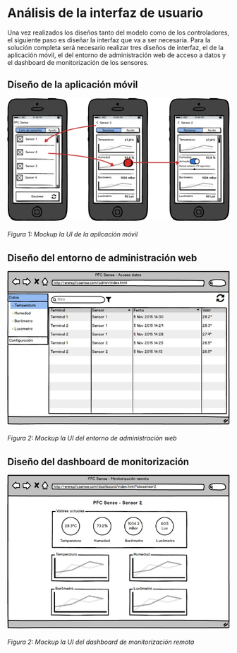 # Análisis de la interfaz de usuario

Una vez realizados los diseños tanto del modelo como de los controladores, el siguiente paso es diseñar la interfaz que va a ser necesaria. Para la solución completa será necesario realizar tres diseños de interfaz, el de la aplicación móvil, el del entorno de administración web de acceso a datos y el dashboard de monitorización de los sensores.


## Diseño de la aplicación móvil

![Figura 1](./imagenes/mockup_app_movil.jpg)
###### *Figura 1: Mockup la UI de la aplicación móvil*


## Diseño del entorno de administración web

![Figura 2](./imagenes/mockup_acceso_datos_web.jpg)
###### *Figura 2: Mockup la UI del entorno de administración web*


## Diseño del dashboard de monitorización

![Figura 1](./imagenes/mockup_monitorizacion_remota.jpg)
###### *Figura 2: Mockup la UI del dashboard de monitorización remota*